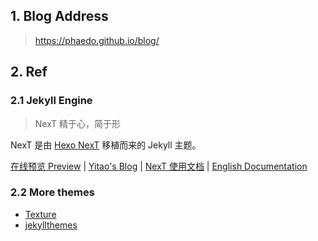 
## 1. Blog Address

> https://phaedo.github.io/blog/

## 2. Ref

### 2.1 Jekyll Engine

>  NexT 精于心，简于形

NexT 是由 [Hexo NexT](https://github.com/iissnan/hexo-theme-next) 移植而来的 Jekyll 主题。<!--commit: f951075d9b739d26b42472431995fa68d08796aa-->

<a href="http://simpleyyt.github.io/jekyll-theme-next/" target="_blank">在线预览 Preview</a> | <a href="http://simpleyyt.com" target="_blank">Yitao's Blog</a> | <a href="http://theme-next.simpleyyt.com" target="_blank">NexT 使用文档</a> |  [English Documentation](README.en.md)

### 2.2 More themes
- [Texture](https://github.com/thelehhman/texture)
- [jekyllthemes](http://jekyllthemes.org/)

